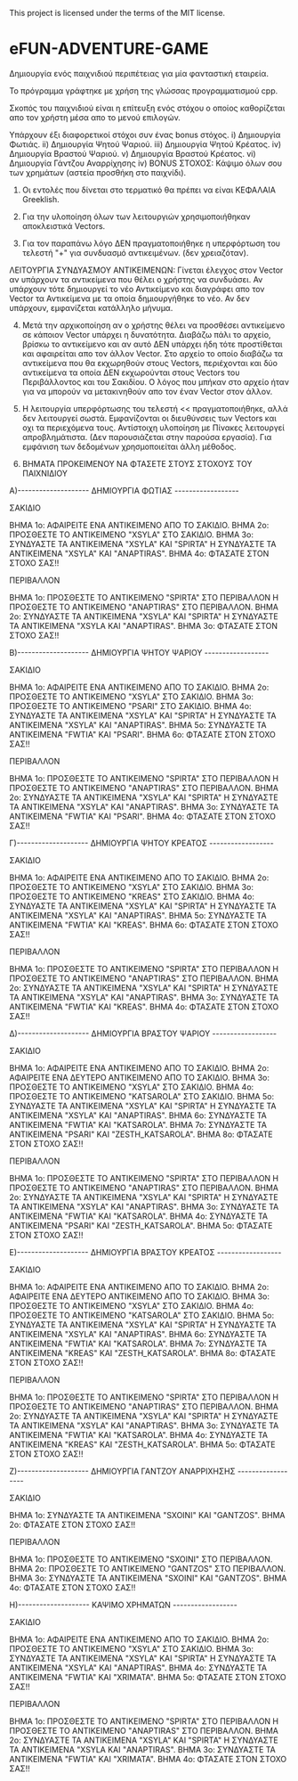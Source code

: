 This project is licensed under the terms of the MIT license.

# eFUN-ADVENTURE-GAME
Δημιουργία ενός παιχνιδιού περιπέτειας για μία φανταστική εταιρεία.

Το πρόγραμμα γράφτηκε με χρήση της γλώσσας προγραμματισμού cpp. 

Σκοπός του παιχνιδιού είναι η επίτευξη ενός στόχου ο οποίος καθορίζεται απο τον χρήστη μέσα απο το μενού επιλογών.

Υπάρχουν έξι διαφορετικοί στόχοι συν ένας bonus στόχος.
i) Δημιουργία Φωτιάς.
ii) Δημιουργία Ψητού Ψαριού.
iii) Δημιουργία Ψητού Κρέατος.
iv) Δημιουργία Βραστού Ψαριού.
v) Δημιουργία Βραστού Κρέατος.
vi) Δημιουργία Γάντζου Αναρρίχησης
iv) BONUS ΣΤΟΧΟΣ: Κάψιμο όλων σου των χρημάτων (αστεία προσθήκη στο παιχνίδι).

1) Οι εντολές που δίνεται στο τερματικό 
   θα πρέπει να είναι ΚΕΦΑΛΑΙΑ Greeklish.

2) Για την υλοποίηση όλων των λειτουργιών
   χρησιμοποιήθηκαν αποκλειστικά Vectors.

3) Για τον παραπάνω λόγο ΔΕΝ πραγματοποιήθηκε 
   η υπερφόρτωση του τελεστή "+" για συνδυασμό αντικειμένων.
   (δεν χρειαζόταν).

ΛΕΙΤΟΥΡΓΙΑ ΣΥΝΔΥΑΣΜΟΥ ΑΝΤΙΚΕΙΜΕΝΩΝ:
   Γίνεται έλεγχος στον Vector αν υπάρχουν τα αντικείμενα
   που θέλει ο χρήστης να συνδυάσει.
   Αν υπάρχουν τότε δημιουργεί το νέο Αντικείμενο και
   διαγράφει απο τον Vector τα Αντικείμενα με τα οποία
   δημιουργήθηκε το νέο.
   Αν δεν υπάρχουν, εμφανίζεται κατάλληλο μήνυμα.
  
4) Μετά την αρχικοποίηση αν ο χρήστης θέλει να προσθέσει αντικείμενο
   σε κάποιον Vector υπάρχει η δυνατότητα. Διαβάζω πάλι το αρχείο,
   βρίσκω το αντικείμενο και αν αυτό ΔΕΝ υπάρχει ήδη τότε προστίθεται
   και αφαιρείται απο τον άλλον Vector.
   Στο αρχείο το οποίο διαβάζω τα αντικείμενα που θα εκχωρηθούν στους
   Vectors, περιέχονται και δύο αντικείμενα τα οποία ΔΕΝ εκχωρούνται στους
   Vectors του Περιβάλλοντος και του Σακιδίου. Ο λόγος που μπήκαν στο αρχείο
   ήταν για να μπορούν να μετακινηθούν απο τον έναν Vector στον άλλον.
   
5) Η λειτουργία υπερφόρτωσης του τελεστή << πραγματοποιήθηκε,
   αλλά δεν λειτουργεί σωστά. Εμφανίζονται οι διευθύνσεις των
   Vectors και οχι τα περιεχόμενα τους.
   Αντίστοιχη υλοποίηση με Πίνακες λειτουργεί απροβλημάτιστα.
   (Δεν παρουσιάζεται στην παρούσα εργασία).
   Για εμφάνιση των δεδομένων χρησμοποιείται άλλη μέθοδος.

6) ΒΗΜΑΤΑ ΠΡΟΚΕΙΜΕΝΟΥ ΝΑ ΦΤΑΣΕΤΕ ΣΤΟΥΣ ΣΤΟΧΟΥΣ ΤΟΥ ΠΑΙΧΝΙΔΙΟΥ

A)-------------------- ΔΗΜΙΟΥΡΓΙΑ ΦΩΤΙΑΣ ------------------

ΣΑΚΙΔΙΟ

ΒΗΜΑ 1ο: ΑΦΑΙΡΕΙΤΕ ΕΝΑ ΑΝΤΙΚΕΙΜΕΝΟ ΑΠΟ ΤΟ ΣΑΚΙΔΙΟ.
ΒΗΜΑ 2ο: ΠΡΟΣΘΕΣΤΕ ΤΟ ΑΝΤΙΚΕΙΜΕΝΟ "XSYLA" ΣΤΟ ΣΑΚΙΔΙΟ.
ΒΗΜΑ 3ο: ΣΥΝΔΥΑΣΤΕ ΤΑ ΑΝΤΙΚΕΙΜΕΝΑ "XSYLA" ΚΑΙ "SPIRTA" Η ΣΥΝΔΥΑΣΤΕ ΤΑ ΑΝΤΙΚΕΙΜΕΝΑ "XSYLA" ΚΑΙ "ANAPTIRAS".
ΒΗΜΑ 4ο: ΦΤΑΣΑΤΕ ΣΤΟΝ ΣΤΟΧΟ ΣΑΣ!!

ΠΕΡΙΒΑΛΛΟΝ

ΒΗΜΑ 1ο: ΠΡΟΣΘΕΣΤΕ ΤΟ ΑΝΤΙΚΕΙΜΕΝΟ "SPIRTA" ΣΤΟ ΠΕΡΙΒΑΛΛΟΝ Η ΠΡΟΣΘΕΣΤΕ ΤΟ ΑΝΤΙΚΕΙΜΕΝΟ "ANAPTIRAS" ΣΤΟ ΠΕΡΙΒΑΛΛΟΝ.
ΒΗΜΑ 2ο: ΣΥΝΔΥΑΣΤΕ ΤΑ ΑΝΤΙΚΕΙΜΕΝΑ "XSYLA" ΚΑΙ "SPIRTA" Η ΣΥΝΔΥΑΣΤΕ ΤΑ ΑΝΤΙΚΕΙΜΕΝΑ "XSYLA ΚΑΙ "ANAPTIRAS".
ΒΗΜΑ 3ο: ΦΤΑΣΑΤΕ ΣΤΟΝ ΣΤΟΧΟ ΣΑΣ!!

B)-------------------- ΔΗΜΙΟΥΡΓΙΑ ΨΗΤΟΥ ΨΑΡΙΟΥ ------------------

ΣΑΚΙΔΙΟ

ΒΗΜΑ 1ο: ΑΦΑΙΡΕΙΤΕ ΕΝΑ ΑΝΤΙΚΕΙΜΕΝΟ ΑΠΟ ΤΟ ΣΑΚΙΔΙΟ.
ΒΗΜΑ 2ο: ΠΡΟΣΘΕΣΤΕ ΤΟ ΑΝΤΙΚΕΙΜΕΝΟ "XSYLA" ΣΤΟ ΣΑΚΙΔΙΟ.
ΒΗΜΑ 3ο: ΠΡΟΣΘΕΣΤΕ ΤΟ ΑΝΤΙΚΕΙΜΕΝΟ "PSARI" ΣΤΟ ΣΑΚΙΔΙΟ.
ΒΗΜΑ 4ο: ΣΥΝΔΥΑΣΤΕ ΤΑ ΑΝΤΙΚΕΙΜΕΝΑ "XSYLA" ΚΑΙ "SPIRTA" Η ΣΥΝΔΥΑΣΤΕ ΤΑ ΑΝΤΙΚΕΙΜΕΝΑ "XSYLA" ΚΑΙ "ANAPTIRAS".
ΒΗΜΑ 5ο: ΣΥΝΔΥΑΣΤΕ ΤΑ ΑΝΤΙΚΕΙΜΕΝΑ "FWTIA" ΚΑΙ "PSARI".
ΒΗΜΑ 6ο: ΦΤΑΣΑΤΕ ΣΤΟΝ ΣΤΟΧΟ ΣΑΣ!!

ΠΕΡΙΒΑΛΛΟΝ

ΒΗΜΑ 1ο: ΠΡΟΣΘΕΣΤΕ ΤΟ ΑΝΤΙΚΕΙΜΕΝΟ "SPIRTA" ΣΤΟ ΠΕΡΙΒΑΛΛΟΝ Η ΠΡΟΣΘΕΣΤΕ ΤΟ ΑΝΤΙΚΕΙΜΕΝΟ "ANAPTIRAS" ΣΤΟ ΠΕΡΙΒΑΛΛΟΝ.
ΒΗΜΑ 2ο: ΣΥΝΔΥΑΣΤΕ ΤΑ ΑΝΤΙΚΕΙΜΕΝΑ "XSYLA" ΚΑΙ "SPIRTA" Η ΣΥΝΔΥΑΣΤΕ ΤΑ ΑΝΤΙΚΕΙΜΕΝΑ "XSYLA" ΚΑΙ "ANAPTIRAS".
ΒΗΜΑ 3ο: ΣΥΝΔΥΑΣΤΕ ΤΑ ΑΝΤΙΚΕΙΜΕΝΑ "FWTIA" ΚΑΙ "PSARI".
ΒΗΜΑ 4ο: ΦΤΑΣΑΤΕ ΣΤΟΝ ΣΤΟΧΟ ΣΑΣ!!

Γ)-------------------- ΔΗΜΙΟΥΡΓΙΑ ΨΗΤΟΥ ΚΡΕΑΤΟΣ ------------------

ΣΑΚΙΔΙΟ

ΒΗΜΑ 1ο: ΑΦΑΙΡΕΙΤΕ ΕΝΑ ΑΝΤΙΚΕΙΜΕΝΟ ΑΠΟ ΤΟ ΣΑΚΙΔΙΟ.
ΒΗΜΑ 2ο: ΠΡΟΣΘΕΣΤΕ ΤΟ ΑΝΤΙΚΕΙΜΕΝΟ "XSYLA" ΣΤΟ ΣΑΚΙΔΙΟ.
ΒΗΜΑ 3ο: ΠΡΟΣΘΕΣΤΕ ΤΟ ΑΝΤΙΚΕΙΜΕΝΟ "KREAS" ΣΤΟ ΣΑΚΙΔΙΟ.
ΒΗΜΑ 4ο: ΣΥΝΔΥΑΣΤΕ ΤΑ ΑΝΤΙΚΕΙΜΕΝΑ "XSYLA" ΚΑΙ "SPIRTA" Η ΣΥΝΔΥΑΣΤΕ ΤΑ ΑΝΤΙΚΕΙΜΕΝΑ "XSYLA" ΚΑΙ "ANAPTIRAS".
ΒΗΜΑ 5ο: ΣΥΝΔΥΑΣΤΕ ΤΑ ΑΝΤΙΚΕΙΜΕΝΑ "FWTIA" ΚΑΙ "KREAS".
ΒΗΜΑ 6ο: ΦΤΑΣΑΤΕ ΣΤΟΝ ΣΤΟΧΟ ΣΑΣ!!

ΠΕΡΙΒΑΛΛΟΝ

ΒΗΜΑ 1ο: ΠΡΟΣΘΕΣΤΕ ΤΟ ΑΝΤΙΚΕΙΜΕΝΟ "SPIRTA" ΣΤΟ ΠΕΡΙΒΑΛΛΟΝ Η ΠΡΟΣΘΕΣΤΕ ΤΟ ΑΝΤΙΚΕΙΜΕΝΟ "ANAPTIRAS" ΣΤΟ ΠΕΡΙΒΑΛΛΟΝ.
ΒΗΜΑ 2ο: ΣΥΝΔΥΑΣΤΕ ΤΑ ΑΝΤΙΚΕΙΜΕΝΑ "XSYLA" ΚΑΙ "SPIRTA" Η ΣΥΝΔΥΑΣΤΕ ΤΑ ΑΝΤΙΚΕΙΜΕΝΑ "XSYLA" ΚΑΙ "ANAPTIRAS".
ΒΗΜΑ 3ο: ΣΥΝΔΥΑΣΤΕ ΤΑ ΑΝΤΙΚΕΙΜΕΝΑ "FWTIA" ΚΑΙ "KREAS".
ΒΗΜΑ 4ο: ΦΤΑΣΑΤΕ ΣΤΟΝ ΣΤΟΧΟ ΣΑΣ!!

Δ)-------------------- ΔΗΜΙΟΥΡΓΙΑ ΒΡΑΣΤΟΥ ΨΑΡΙΟΥ ------------------

ΣΑΚΙΔΙΟ

ΒΗΜΑ 1ο: ΑΦΑΙΡΕΙΤΕ ΕΝΑ ΑΝΤΙΚΕΙΜΕΝΟ ΑΠΟ ΤΟ ΣΑΚΙΔΙΟ.
ΒΗΜΑ 2ο: ΑΦΑΙΡΕΙΤΕ ΕΝΑ ΔΕΥΤΕΡΟ ΑΝΤΙΚΕΙΜΕΝΟ ΑΠΟ ΤΟ ΣΑΚΙΔΙΟ.
ΒΗΜΑ 3ο: ΠΡΟΣΘΕΣΤΕ ΤΟ ΑΝΤΙΚΕΙΜΕΝΟ "XSYLA" ΣΤΟ ΣΑΚΙΔΙΟ.
ΒΗΜΑ 4ο: ΠΡΟΣΘΕΣΤΕ ΤΟ ΑΝΤΙΚΕΙΜΕΝΟ "KATSAROLA" ΣΤΟ ΣΑΚΙΔΙΟ.
ΒΗΜΑ 5ο: ΣΥΝΔΥΑΣΤΕ ΤΑ ΑΝΤΙΚΕΙΜΕΝΑ "XSYLA" ΚΑΙ "SPIRTA" Η ΣΥΝΔΥΑΣΤΕ ΤΑ ΑΝΤΙΚΕΙΜΕΝΑ "XSYLA" ΚΑΙ "ANAPTIRAS".
ΒΗΜΑ 6ο: ΣΥΝΔΥΑΣΤΕ ΤΑ ΑΝΤΙΚΕΙΜΕΝΑ "FWTIA" ΚΑΙ "KATSAROLA".
ΒΗΜΑ 7ο: ΣΥΝΔΥΑΣΤΕ ΤΑ ΑΝΤΙΚΕΙΜΕΝΑ "PSARI" ΚΑΙ "ZESTH_KATSAROLA".
ΒΗΜΑ 8ο: ΦΤΑΣΑΤΕ ΣΤΟΝ ΣΤΟΧΟ ΣΑΣ!!

ΠΕΡΙΒΑΛΛΟΝ

ΒΗΜΑ 1ο: ΠΡΟΣΘΕΣΤΕ ΤΟ ΑΝΤΙΚΕΙΜΕΝΟ "SPIRTA" ΣΤΟ ΠΕΡΙΒΑΛΛΟΝ Η ΠΡΟΣΘΕΣΤΕ ΤΟ ΑΝΤΙΚΕΙΜΕΝΟ "ANAPTIRAS" ΣΤΟ ΠΕΡΙΒΑΛΛΟΝ.
ΒΗΜΑ 2ο: ΣΥΝΔΥΑΣΤΕ ΤΑ ΑΝΤΙΚΕΙΜΕΝΑ "XSYLA" ΚΑΙ "SPIRTA" Η ΣΥΝΔΥΑΣΤΕ ΤΑ ΑΝΤΙΚΕΙΜΕΝΑ "XSYLA" ΚΑΙ "ANAPTIRAS".
ΒΗΜΑ 3ο: ΣΥΝΔΥΑΣΤΕ ΤΑ ΑΝΤΙΚΕΙΜΕΝΑ "FWTIA" ΚΑΙ "KATSAROLA".
ΒΗΜΑ 4ο: ΣΥΝΔΥΑΣΤΕ ΤΑ ΑΝΤΙΚΕΙΜΕΝΑ "PSARI" ΚΑΙ "ZESTH_KATSAROLA".
ΒΗΜΑ 5ο: ΦΤΑΣΑΤΕ ΣΤΟΝ ΣΤΟΧΟ ΣΑΣ!!

Ε)-------------------- ΔΗΜΙΟΥΡΓΙΑ ΒΡΑΣΤΟΥ ΚΡΕΑΤΟΣ ------------------

ΣΑΚΙΔΙΟ

ΒΗΜΑ 1ο: ΑΦΑΙΡΕΙΤΕ ΕΝΑ ΑΝΤΙΚΕΙΜΕΝΟ ΑΠΟ ΤΟ ΣΑΚΙΔΙΟ.
ΒΗΜΑ 2ο: ΑΦΑΙΡΕΙΤΕ ΕΝΑ ΔΕΥΤΕΡΟ ΑΝΤΙΚΕΙΜΕΝΟ ΑΠΟ ΤΟ ΣΑΚΙΔΙΟ.
ΒΗΜΑ 3ο: ΠΡΟΣΘΕΣΤΕ ΤΟ ΑΝΤΙΚΕΙΜΕΝΟ "XSYLA" ΣΤΟ ΣΑΚΙΔΙΟ.
ΒΗΜΑ 4ο: ΠΡΟΣΘΕΣΤΕ ΤΟ ΑΝΤΙΚΕΙΜΕΝΟ "KATSAROLA" ΣΤΟ ΣΑΚΙΔΙΟ.
ΒΗΜΑ 5ο: ΣΥΝΔΥΑΣΤΕ ΤΑ ΑΝΤΙΚΕΙΜΕΝΑ "XSYLA" ΚΑΙ "SPIRTA" Η ΣΥΝΔΥΑΣΤΕ ΤΑ ΑΝΤΙΚΕΙΜΕΝΑ "XSYLA" ΚΑΙ "ANAPTIRAS".
ΒΗΜΑ 6ο: ΣΥΝΔΥΑΣΤΕ ΤΑ ΑΝΤΙΚΕΙΜΕΝΑ "FWTIA" ΚΑΙ "KATSAROLA".
ΒΗΜΑ 7ο: ΣΥΝΔΥΑΣΤΕ ΤΑ ΑΝΤΙΚΕΙΜΕΝΑ "KREAS" ΚΑΙ "ZESTH_KATSAROLA".
ΒΗΜΑ 8ο: ΦΤΑΣΑΤΕ ΣΤΟΝ ΣΤΟΧΟ ΣΑΣ!!

ΠΕΡΙΒΑΛΛΟΝ

ΒΗΜΑ 1ο: ΠΡΟΣΘΕΣΤΕ ΤΟ ΑΝΤΙΚΕΙΜΕΝΟ "SPIRTA" ΣΤΟ ΠΕΡΙΒΑΛΛΟΝ Η ΠΡΟΣΘΕΣΤΕ ΤΟ ΑΝΤΙΚΕΙΜΕΝΟ "ANAPTIRAS" ΣΤΟ ΠΕΡΙΒΑΛΛΟΝ.
ΒΗΜΑ 2ο: ΣΥΝΔΥΑΣΤΕ ΤΑ ΑΝΤΙΚΕΙΜΕΝΑ "XSYLA" ΚΑΙ "SPIRTA" Η ΣΥΝΔΥΑΣΤΕ ΤΑ ΑΝΤΙΚΕΙΜΕΝΑ "XSYLA" ΚΑΙ "ANAPTIRAS".
ΒΗΜΑ 3ο: ΣΥΝΔΥΑΣΤΕ ΤΑ ΑΝΤΙΚΕΙΜΕΝΑ "FWTIA" ΚΑΙ "KATSAROLA".
ΒΗΜΑ 4ο: ΣΥΝΔΥΑΣΤΕ ΤΑ ΑΝΤΙΚΕΙΜΕΝΑ "KREAS" ΚΑΙ "ZESTH_KATSAROLA".
ΒΗΜΑ 5ο: ΦΤΑΣΑΤΕ ΣΤΟΝ ΣΤΟΧΟ ΣΑΣ!!

Z)-------------------- ΔΗΜΙΟΥΡΓΙΑ ΓΑΝΤΖΟΥ ΑΝΑΡΡΙΧΗΣΗΣ ------------------

ΣΑΚΙΔΙΟ

ΒΗΜΑ 1ο: ΣΥΝΔΥΑΣΤΕ ΤΑ ΑΝΤΙΚΕΙΜΕΝΑ "SXOINI" ΚΑΙ "GANTZOS".
ΒΗΜΑ 2ο: ΦΤΑΣΑΤΕ ΣΤΟΝ ΣΤΟΧΟ ΣΑΣ!!

ΠΕΡΙΒΑΛΛΟΝ

ΒΗΜΑ 1ο: ΠΡΟΣΘΕΣΤΕ ΤΟ ΑΝΤΙΚΕΙΜΕΝΟ "SXOINI" ΣΤΟ ΠΕΡΙΒΑΛΛΟΝ.
ΒΗΜΑ 2ο: ΠΡΟΣΘΕΣΤΕ ΤΟ ΑΝΤΙΚΕΙΜΕΝΟ "GANTZOS" ΣΤΟ ΠΕΡΙΒΑΛΛΟΝ.
ΒΗΜΑ 3ο: ΣΥΝΔΥΑΣΤΕ ΤΑ ΑΝΤΙΚΕΙΜΕΝΑ "SXOINI" ΚΑΙ "GANTZOS".
ΒΗΜΑ 4ο: ΦΤΑΣΑΤΕ ΣΤΟΝ ΣΤΟΧΟ ΣΑΣ!!

Η)-------------------- ΚΑΨΙΜΟ ΧΡΗΜΑΤΩΝ ------------------

ΣΑΚΙΔΙΟ

ΒΗΜΑ 1ο: ΑΦΑΙΡΕΙΤΕ ΕΝΑ ΑΝΤΙΚΕΙΜΕΝΟ ΑΠΟ ΤΟ ΣΑΚΙΔΙΟ.
ΒΗΜΑ 2ο: ΠΡΟΣΘΕΣΤΕ ΤΟ ΑΝΤΙΚΕΙΜΕΝΟ "XSYLA" ΣΤΟ ΣΑΚΙΔΙΟ.
ΒΗΜΑ 3ο: ΣΥΝΔΥΑΣΤΕ ΤΑ ΑΝΤΙΚΕΙΜΕΝΑ "XSYLA" ΚΑΙ "SPIRTA" Η ΣΥΝΔΥΑΣΤΕ ΤΑ ΑΝΤΙΚΕΙΜΕΝΑ "XSYLA" ΚΑΙ "ANAPTIRAS".
ΒΗΜΑ 4ο: ΣΥΝΔΥΑΣΤΕ ΤΑ ΑΝΤΙΚΕΙΜΕΝΑ "FWTIA" ΚΑΙ "XRIMATA".
ΒΗΜΑ 5ο: ΦΤΑΣΑΤΕ ΣΤΟΝ ΣΤΟΧΟ ΣΑΣ!!

ΠΕΡΙΒΑΛΛΟΝ

ΒΗΜΑ 1ο: ΠΡΟΣΘΕΣΤΕ ΤΟ ΑΝΤΙΚΕΙΜΕΝΟ "SPIRTA" ΣΤΟ ΠΕΡΙΒΑΛΛΟΝ Η ΠΡΟΣΘΕΣΤΕ ΤΟ ΑΝΤΙΚΕΙΜΕΝΟ "ANAPTIRAS" ΣΤΟ ΠΕΡΙΒΑΛΛΟΝ.
ΒΗΜΑ 2ο: ΣΥΝΔΥΑΣΤΕ ΤΑ ΑΝΤΙΚΕΙΜΕΝΑ "XSYLA" ΚΑΙ "SPIRTA" Η ΣΥΝΔΥΑΣΤΕ ΤΑ ΑΝΤΙΚΕΙΜΕΝΑ "XSYLA ΚΑΙ "ANAPTIRAS".
ΒΗΜΑ 3ο: ΣΥΝΔΥΑΣΤΕ ΤΑ ΑΝΤΙΚΕΙΜΕΝΑ "FWTIA" ΚΑΙ "XRIMATA".
ΒΗΜΑ 4ο: ΦΤΑΣΑΤΕ ΣΤΟΝ ΣΤΟΧΟ ΣΑΣ!!
